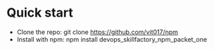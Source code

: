 # Quick start

* Clone the repo: git clone https://github.com/vit017/npm
* Install with npm: npm install devops_skillfactory_npm_packet_one